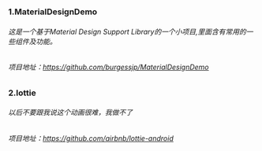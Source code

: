 ### 1.MaterialDesignDemo

###### 这是一个基于Material Design Support Library的一个小项目,里面含有常用的一些组件及功能。	
######   项目地址：https://github.com/burgessjp/MaterialDesignDemo	

### 2.lottie

###### 以后不要跟我说这个动画很难，我做不了
	
###### 项目地址：https://github.com/airbnb/lottie-android
